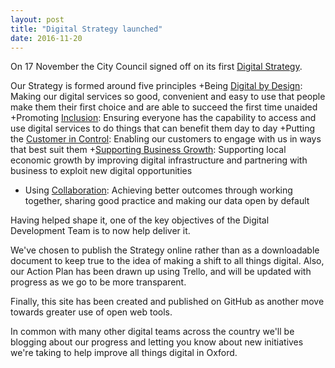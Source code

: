 ```yaml
---
layout: post
title: "Digital Strategy launched"
date: 2016-11-20
---
```


On 17 November the City Council signed off on its first [Digital Strategy](https://oxfordcitycouncil.github.io/strategy/index.html).

Our Strategy is formed around five principles
+Being [Digital by Design](https://oxfordcitycouncil.github.io/strategy/digital-by-design.html): Making our digital services so good, convenient and easy to use that people make them their first choice and are able to succeed the first time unaided
+Promoting [Inclusion](https://oxfordcitycouncil.github.io/strategy/inclusion.html): Ensuring everyone has the capability to access and use digital services to do things that can benefit them day to day
+Putting the [Customer in Control](https://oxfordcitycouncil.github.io/strategy/customer-in-control.html): Enabling our customers to engage with us in ways that best suit them
+[Supporting Business Growth](https://oxfordcitycouncil.github.io/strategy/supporting-business-growth.html): Supporting local economic growth by improving digital infrastructure and partnering with business to exploit new digital opportunities
+ Using [Collaboration](https://oxfordcitycouncil.github.io/strategy/collaboration.html): Achieving better outcomes through working together, sharing good practice and making our data open by default

Having helped shape it, one of the key objectives of the Digital Development Team is to now help deliver it.

We've chosen to publish the Strategy online rather than as a downloadable document to keep true to the idea of making a shift to all things digital. Also, our Action Plan has been drawn up using Trello, and will be updated with progress as we go to be more transparent.

Finally, this site has been created and published on GitHub as another move towards greater use of open web tools.

In common with many other digital teams across the country we'll be blogging about our progress and letting you know about new initiatives we're taking to help improve all things digital in Oxford.
